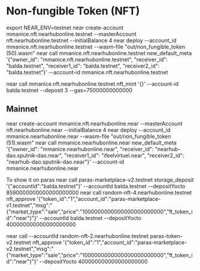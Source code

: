 Non-fungible Token (NFT)
===================

export NEAR_ENV=testnet
near create-account mmanice.nft.nearhubonline.testnet --masterAccount nft.nearhubonline.testnet --initialBalance 4
near deploy --account_id mmanice.nft.nearhubonline.testnet --wasm-file "out/non_fungible_token (50).wasm"
near call mmanice.nft.nearhubonline.testnet new_default_meta '{"owner_id": "mmanice.nft.nearhubonline.testnet", "receiver_id": "balda.testnet", "receiver1_id": "balda.testnet", "receiver2_id": "balda.testnet"}' --account-id mmanice.nft.nearhubonline.testnet

near call mmanice.nft.nearhubonline.testnet nft_mint '{}' --account-id  balda.testnet --deposit 3 --gas=75000000000000


## Mainnet
near create-account mmanice.nft.nearhubonline.near --masterAccount nft.nearhubonline.near --initialBalance 4
near deploy --account_id mmanice.nearhubonline.near --wasm-file "out/non_fungible_token (51).wasm"
near call mmanice.nearhubonline.near new_default_meta '{"owner_id": "mmanice.nearhubonline.near", "receiver_id": "nearhub-dao.sputnik-dao.near", "receiver1_id": "ifeelvirtuel.near", "receiver2_id": "nearhub-dao.sputnik-dao.near"}' --account-id mmanice.nearhubonline.near


To show it on paras
near call paras-marketplace-v2.testnet storage_deposit '{"accountId":"balda.testnet"}' --accountId balda.testnet --depositYocto 8590000000000000000000
near call random-nft-4.nearhubonline.testnet nft_approve '{"token_id":"1","account_id":"paras-marketplace-v1.testnet","msg":"{\"market_type\":\"sale\",\"price\":\"1000000000000000000000000\",\"ft_token_id\":\"near\"}"}' --accountId balda.testnet --depositYocto 400000000000000000000

near call --accountId random-nft-2.nearhubonline.testnet paras-token-v2.testnet nft_approve '{"token_id":"1","account_id":"paras-marketplace-v2.testnet","msg":"{\"market_type\":\"sale\",\"price\":\"1000000000000000000000000\",\"ft_token_id\":\"near\"}"}' --depositYocto 400000000000000000000